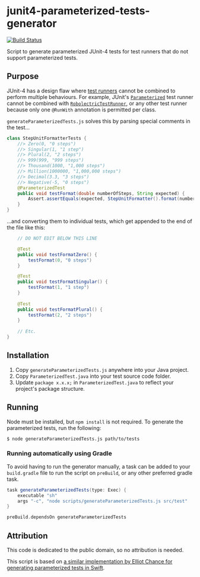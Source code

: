 # junit4-parameterized-tests-generator

[![Build Status](https://github.com/leifgehrmann/junit4-parameterized-tests-generator/workflows/Tests/badge.svg?branch=master)](https://github.com/leifgehrmann/junit4-parameterized-tests-generator/actions)

Script to generate parameterized JUnit-4 tests for test runners that do not
support parameterized tests.

## Purpose

JUnit-4 has a design flaw where [test runners] cannot be combined to perform
multiple behaviours. For example, JUnit's [`Parameterized`] test runner cannot
be combined with [`RobolectricTestRunner`], or any other test runner because
only one `@RunWith` annotation is permitted per class.

[test runners]: https://github.com/junit-team/junit4/wiki/Test-runners
[`Parameterized`]: https://github.com/junit-team/junit4/wiki/Parameterized-tests
[`RobolectricTestRunner`]: http://robolectric.org

`generateParameterizedTests.js` solves this by parsing special comments in the
test...

```java
class StepUnitFormatterTests {
    //> Zero(0, "0 steps")
    //> Singular(1, "1 step")
    //> Plural(2, "2 steps")
    //> 999(999, "999 steps")
    //> Thousand(1000, "1,000 steps")
    //> Million(1000000, "1,000,000 steps")
    //> Decimal(3.3, "3 steps")
    //> Negative(-5, "0 steps")
    @ParameterizedTest
    public void testFormat(double numberOfSteps, String expected) {
        Assert.assertEquals(expected, StepUnitFormatter().format(numberOfSteps));
    }
}
```

...and converting them to individual tests, which get appended to the end of
the file like this:

```java
    // DO NOT EDIT BELOW THIS LINE 

    @Test
    public void testFormatZero() {
        testFormat(0, "0 steps")
    }

    @Test
    public void testFormatSingular() {
        testFormat(1, "1 step")
    }
    
    @Test
    public void testFormatPlural() {
        testFormat(2, "2 steps")
    }
    
    // Etc.
}
```

## Installation

1. Copy `generateParameterizedTests.js` anywhere into your Java project.
2. Copy `ParameterizedTest.java` into your test source code folder.
3. Update `package x.x.x;` in `ParameterizedTest.java` to reflect your
   project's package structure.

## Running

Node must be installed, but `npm install` is not required. To generate the
parameterized tests, run the following:

```shell script
$ node generateParameterizedTests.js path/to/tests 
```

### Running automatically using Gradle

To avoid having to run the generator manually, a task can be added to your
`build.gradle` file to run the script on `preBuild`, or any other preferred
gradle task.

```gradle
task generateParameterizedTests(type: Exec) {
    executable "sh"
    args "-c", "node scripts/generateParameterizedTests.js src/test"
}

preBuild.dependsOn generateParameterizedTests
```  

## Attribution

This code is dedicated to the public domain, so no attribution is needed.

This script is based on [a similar implementation by Elliot Chance for
generating parameterized tests in Swift](
https://medium.com/@elliotchance/parameterized-data-driven-tests-in-swift-3b9a46891801).
